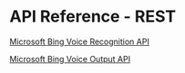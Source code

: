 <!-- 
NavPath: Speech API/API Reference - REST
LinkLabel: Overview
Url: Speech-api/documentation/API-Reference-REST/Home
Weight: 16
-->

# API Reference - REST

[Microsoft Bing Voice Recognition API](BingVoiceRecognition.md)  

[Microsoft Bing Voice Output API](BingVoiceOutput.md)
